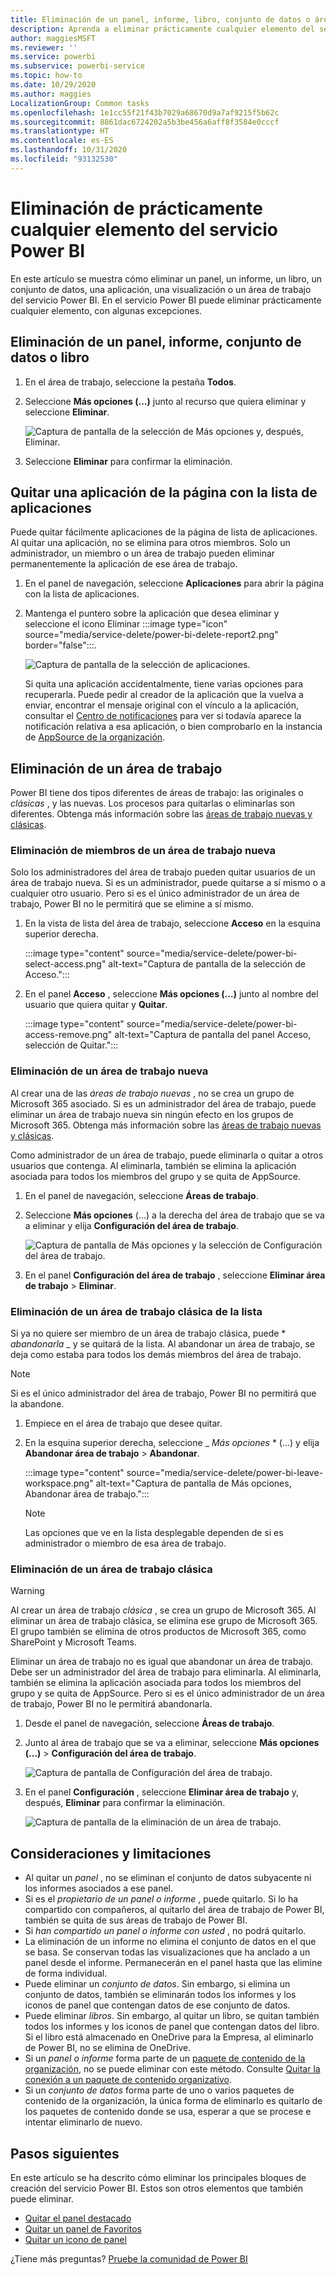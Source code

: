 ```yaml
---
title: Eliminación de un panel, informe, libro, conjunto de datos o área de trabajo
description: Aprenda a eliminar prácticamente cualquier elemento del servicio Power BI.
author: maggiesMSFT
ms.reviewer: ''
ms.service: powerbi
ms.subservice: powerbi-service
ms.topic: how-to
ms.date: 10/29/2020
ms.author: maggies
LocalizationGroup: Common tasks
ms.openlocfilehash: 1e1cc55f21f43b7029a68670d9a7af9215f5b62c
ms.sourcegitcommit: 8861dac6724202a5b3be456a6aff8f3584e0cccf
ms.translationtype: HT
ms.contentlocale: es-ES
ms.lasthandoff: 10/31/2020
ms.locfileid: "93132530"
---
```

# <a name="delete-almost-anything-in-the-power-bi-service"></a>Eliminación de prácticamente cualquier elemento del servicio Power BI
En este artículo se muestra cómo eliminar un panel, un informe, un libro, un conjunto de datos, una aplicación, una visualización o un área de trabajo del servicio Power BI. En el servicio Power BI puede eliminar prácticamente cualquier elemento, con algunas excepciones. 

## <a name="delete-a-dashboard-report-dataset-or-workbook"></a>Eliminación de un panel, informe, conjunto de datos o libro

1. En el área de trabajo, seleccione la pestaña **Todos**.
1. Seleccione **Más opciones (...)** junto al recurso que quiera eliminar y seleccione **Eliminar**.

    ![Captura de pantalla de la selección de Más opciones y, después, Eliminar.](media/service-delete/power-bi-delete-dashboard.png)

1. Seleccione **Eliminar** para confirmar la eliminación.

## <a name="remove-an-app-from-your-app-list-page"></a>Quitar una aplicación de la página con la lista de aplicaciones

Puede quitar fácilmente aplicaciones de la página de lista de aplicaciones. Al quitar una aplicación, no se elimina para otros miembros. Solo un administrador, un miembro o un área de trabajo pueden eliminar permanentemente la aplicación de ese área de trabajo.

1. En el panel de navegación, seleccione **Aplicaciones** para abrir la página con la lista de aplicaciones.
2. Mantenga el puntero sobre la aplicación que desea eliminar y seleccione el icono Eliminar :::image type="icon" source="media/service-delete/power-bi-delete-report2.png" border="false":::.

   ![Captura de pantalla de la selección de aplicaciones.](media/service-delete/power-bi-delete-app.png)

   Si quita una aplicación accidentalmente, tiene varias opciones para recuperarla.  Puede pedir al creador de la aplicación que la vuelva a enviar, encontrar el mensaje original con el vínculo a la aplicación, consultar el [Centro de notificaciones](../consumer/end-user-notification-center.md) para ver si todavía aparece la notificación relativa a esa aplicación, o bien comprobarlo en la instancia de [AppSource de la organización](../consumer/end-user-apps.md).

## <a name="remove-or-delete-a-workspace"></a>Eliminación de un área de trabajo

Power BI tiene dos tipos diferentes de áreas de trabajo: las originales o *clásicas* , y las nuevas. Los procesos para quitarlas o eliminarlas son diferentes. Obtenga más información sobre las [áreas de trabajo nuevas y clásicas](../collaborate-share/service-new-workspaces.md).

### <a name="remove-members-from-a-new-workspace"></a>Eliminación de miembros de un área de trabajo nueva

Solo los administradores del área de trabajo pueden quitar usuarios de un área de trabajo nueva. Si es un administrador, puede quitarse a sí mismo o a cualquier otro usuario. Pero si es el único administrador de un área de trabajo, Power BI no le permitirá que se elimine a sí mismo.

1. En la vista de lista del área de trabajo, seleccione **Acceso** en la esquina superior derecha.

    :::image type="content" source="media/service-delete/power-bi-select-access.png" alt-text="Captura de pantalla de la selección de Acceso.":::

1. En el panel **Acceso** , seleccione **Más opciones (...)** junto al nombre del usuario que quiera quitar y **Quitar**.

    :::image type="content" source="media/service-delete/power-bi-access-remove.png" alt-text="Captura de pantalla del panel Acceso, selección de Quitar.":::

### <a name="delete-a-new-workspace"></a>Eliminación de un área de trabajo nueva

Al crear una de las *áreas de trabajo nuevas* , no se crea un grupo de Microsoft 365 asociado. Si es un administrador del área de trabajo, puede eliminar un área de trabajo nueva sin ningún efecto en los grupos de Microsoft 365. Obtenga más información sobre las [áreas de trabajo nuevas y clásicas](../collaborate-share/service-new-workspaces.md).

Como administrador de un área de trabajo, puede eliminarla o quitar a otros usuarios que contenga. Al eliminarla, también se elimina la aplicación asociada para todos los miembros del grupo y se quita de AppSource. 

1. En el panel de navegación, seleccione **Áreas de trabajo**.

2. Seleccione **Más opciones** (...) a la derecha del área de trabajo que se va a eliminar y elija **Configuración del área de trabajo**.

    ![Captura de pantalla de Más opciones y la selección de Configuración del área de trabajo.](media/service-delete/power-bi-delete-workspace.png)

3. En el panel **Configuración del área de trabajo** , seleccione **Eliminar área de trabajo** > **Eliminar**.

### <a name="remove-a-classic-workspace-from-your-list"></a>Eliminación de un área de trabajo clásica de la lista

Si ya no quiere ser miembro de un área de trabajo clásica, puede * *_abandonarla_* _ y se quitará de la lista. Al abandonar un área de trabajo, se deja como estaba para todos los demás miembros del área de trabajo.  

> [!NOTE]
> Si es el único administrador del área de trabajo, Power BI no permitirá que la abandone.
>

1. Empiece en el área de trabajo que desee quitar.

2. En la esquina superior derecha, seleccione _ *Más opciones* * (...) y elija **Abandonar área de trabajo** > **Abandonar**.

      :::image type="content" source="media/service-delete/power-bi-leave-workspace.png" alt-text="Captura de pantalla de Más opciones, Abandonar área de trabajo.":::

   > [!NOTE]
   > Las opciones que ve en la lista desplegable dependen de si es administrador o miembro de esa área de trabajo.
   >

### <a name="delete-a-classic-workspace"></a>Eliminación de un área de trabajo clásica

> [!WARNING]
> Al crear un área de trabajo *clásica* , se crea un grupo de Microsoft 365. Al eliminar un área de trabajo clásica, se elimina ese grupo de Microsoft 365. El grupo también se elimina de otros productos de Microsoft 365, como SharePoint y Microsoft Teams.
> 

Eliminar un área de trabajo no es igual que abandonar un área de trabajo. Debe ser un administrador del área de trabajo para eliminarla. Al eliminarla, también se elimina la aplicación asociada para todos los miembros del grupo y se quita de AppSource. Pero si es el único administrador de un área de trabajo, Power BI no le permitirá abandonarla.

1. Desde el panel de navegación, seleccione **Áreas de trabajo**.

2. Junto al área de trabajo que se va a eliminar, seleccione **Más opciones (...)**  > **Configuración del área de trabajo**.

    ![Captura de pantalla de Configuración del área de trabajo.](media/service-delete/power-bi-workspace-settings-classic.png)

3. En el panel **Configuración** , seleccione **Eliminar área de trabajo** y, después, **Eliminar** para confirmar la eliminación.

    ![Captura de pantalla de la eliminación de un área de trabajo.](media/service-delete/power-bi-delete-classic-workspace.png)


## <a name="considerations-and-limitations"></a>Consideraciones y limitaciones

- Al quitar un *panel* , no se eliminan el conjunto de datos subyacente ni los informes asociados a ese panel.
- Si es el *propietario de un panel o informe* , puede quitarlo. Si lo ha compartido con compañeros, al quitarlo del área de trabajo de Power BI, también se quita de sus áreas de trabajo de Power BI.
- Si *han compartido un panel o informe con usted* , no podrá quitarlo.
- La eliminación de un informe no elimina el conjunto de datos en el que se basa.  Se conservan todas las visualizaciones que ha anclado a un panel desde el informe. Permanecerán en el panel hasta que las elimine de forma individual.
- Puede eliminar un *conjunto de datos*. Sin embargo, si elimina un conjunto de datos, también se eliminarán todos los informes y los iconos de panel que contengan datos de ese conjunto de datos.
- Puede eliminar *libros*. Sin embargo, al quitar un libro, se quitan también todos los informes y los iconos de panel que contengan datos del libro. Si el libro está almacenado en OneDrive para la Empresa, al eliminarlo de Power BI, no se elimina de OneDrive.
- Si un *panel o informe* forma parte de un [paquete de contenido de la organización](../collaborate-share/service-organizational-content-pack-disconnect.md), no se puede eliminar con este método.  Consulte [Quitar la conexión a un paquete de contenido organizativo](../collaborate-share/service-organizational-content-pack-disconnect.md).
- Si un *conjunto de datos* forma parte de uno o varios paquetes de contenido de la organización, la única forma de eliminarlo es quitarlo de los paquetes de contenido donde se usa, esperar a que se procese e intentar eliminarlo de nuevo.

## <a name="next-steps"></a>Pasos siguientes

En este artículo se ha descrito cómo eliminar los principales bloques de creación del servicio Power BI. Estos son otros elementos que también puede eliminar.  

- [Quitar el panel destacado](../consumer/end-user-featured.md)
- [Quitar un panel de Favoritos](../consumer/end-user-favorite.md)
- [Quitar un icono de panel](service-dashboard-edit-tile.md)

¿Tiene más preguntas? [Pruebe la comunidad de Power BI](https://community.powerbi.com/)